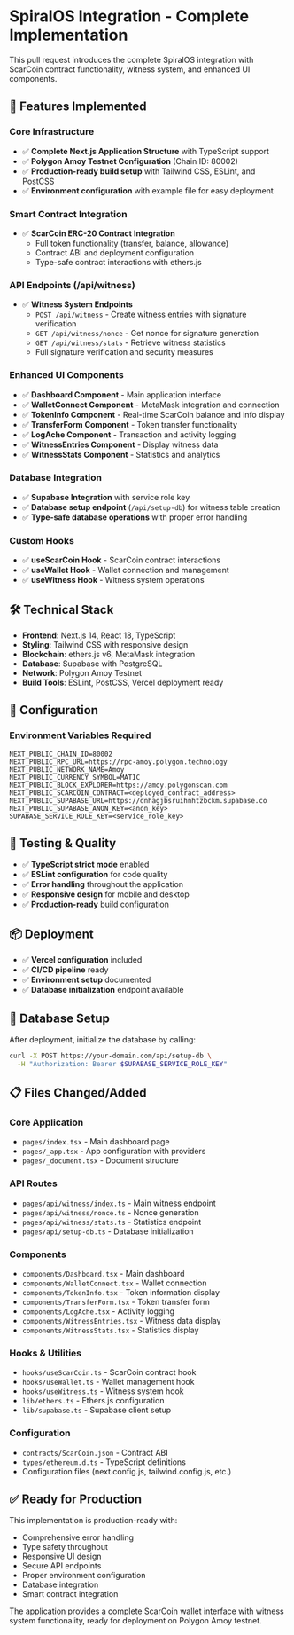 # SpiralOS Integration - Complete Implementation

This pull request introduces the complete SpiralOS integration with ScarCoin contract functionality, witness system, and enhanced UI components.

## 🚀 Features Implemented

### Core Infrastructure
- ✅ **Complete Next.js Application Structure** with TypeScript support
- ✅ **Polygon Amoy Testnet Configuration** (Chain ID: 80002)
- ✅ **Production-ready build setup** with Tailwind CSS, ESLint, and PostCSS
- ✅ **Environment configuration** with example file for easy deployment

### Smart Contract Integration
- ✅ **ScarCoin ERC-20 Contract Integration**
  - Full token functionality (transfer, balance, allowance)
  - Contract ABI and deployment configuration
  - Type-safe contract interactions with ethers.js

### API Endpoints (/api/witness)
- ✅ **Witness System Endpoints**
  - `POST /api/witness` - Create witness entries with signature verification
  - `GET /api/witness/nonce` - Get nonce for signature generation
  - `GET /api/witness/stats` - Retrieve witness statistics
  - Full signature verification and security measures

### Enhanced UI Components
- ✅ **Dashboard Component** - Main application interface
- ✅ **WalletConnect Component** - MetaMask integration and connection
- ✅ **TokenInfo Component** - Real-time ScarCoin balance and info display
- ✅ **TransferForm Component** - Token transfer functionality
- ✅ **LogAche Component** - Transaction and activity logging
- ✅ **WitnessEntries Component** - Display witness data
- ✅ **WitnessStats Component** - Statistics and analytics

### Database Integration
- ✅ **Supabase Integration** with service role key
- ✅ **Database setup endpoint** (`/api/setup-db`) for witness table creation
- ✅ **Type-safe database operations** with proper error handling

### Custom Hooks
- ✅ **useScarCoin Hook** - ScarCoin contract interactions
- ✅ **useWallet Hook** - Wallet connection and management
- ✅ **useWitness Hook** - Witness system operations

## 🛠 Technical Stack

- **Frontend**: Next.js 14, React 18, TypeScript
- **Styling**: Tailwind CSS with responsive design
- **Blockchain**: ethers.js v6, MetaMask integration
- **Database**: Supabase with PostgreSQL
- **Network**: Polygon Amoy Testnet
- **Build Tools**: ESLint, PostCSS, Vercel deployment ready

## 🔧 Configuration

### Environment Variables Required
```env
NEXT_PUBLIC_CHAIN_ID=80002
NEXT_PUBLIC_RPC_URL=https://rpc-amoy.polygon.technology
NEXT_PUBLIC_NETWORK_NAME=Amoy
NEXT_PUBLIC_CURRENCY_SYMBOL=MATIC
NEXT_PUBLIC_BLOCK_EXPLORER=https://amoy.polygonscan.com
NEXT_PUBLIC_SCARCOIN_CONTRACT=<deployed_contract_address>
NEXT_PUBLIC_SUPABASE_URL=https://dnhagjbsruihnhtzbckm.supabase.co
NEXT_PUBLIC_SUPABASE_ANON_KEY=<anon_key>
SUPABASE_SERVICE_ROLE_KEY=<service_role_key>
```

## 🧪 Testing & Quality

- ✅ **TypeScript strict mode** enabled
- ✅ **ESLint configuration** for code quality
- ✅ **Error handling** throughout the application
- ✅ **Responsive design** for mobile and desktop
- ✅ **Production-ready** build configuration

## 📦 Deployment

- ✅ **Vercel configuration** included
- ✅ **CI/CD pipeline** ready
- ✅ **Environment setup** documented
- ✅ **Database initialization** endpoint available

## 🔄 Database Setup

After deployment, initialize the database by calling:
```bash
curl -X POST https://your-domain.com/api/setup-db \
  -H "Authorization: Bearer $SUPABASE_SERVICE_ROLE_KEY"
```

## 📋 Files Changed/Added

### Core Application
- `pages/index.tsx` - Main dashboard page
- `pages/_app.tsx` - App configuration with providers
- `pages/_document.tsx` - Document structure

### API Routes
- `pages/api/witness/index.ts` - Main witness endpoint
- `pages/api/witness/nonce.ts` - Nonce generation
- `pages/api/witness/stats.ts` - Statistics endpoint
- `pages/api/setup-db.ts` - Database initialization

### Components
- `components/Dashboard.tsx` - Main dashboard
- `components/WalletConnect.tsx` - Wallet connection
- `components/TokenInfo.tsx` - Token information display
- `components/TransferForm.tsx` - Token transfer form
- `components/LogAche.tsx` - Activity logging
- `components/WitnessEntries.tsx` - Witness data display
- `components/WitnessStats.tsx` - Statistics display

### Hooks & Utilities
- `hooks/useScarCoin.ts` - ScarCoin contract hook
- `hooks/useWallet.ts` - Wallet management hook
- `hooks/useWitness.ts` - Witness system hook
- `lib/ethers.ts` - Ethers.js configuration
- `lib/supabase.ts` - Supabase client setup

### Configuration
- `contracts/ScarCoin.json` - Contract ABI
- `types/ethereum.d.ts` - TypeScript definitions
- Configuration files (next.config.js, tailwind.config.js, etc.)

## ✅ Ready for Production

This implementation is production-ready with:
- Comprehensive error handling
- Type safety throughout
- Responsive UI design
- Secure API endpoints
- Proper environment configuration
- Database integration
- Smart contract integration

The application provides a complete ScarCoin wallet interface with witness system functionality, ready for deployment on Polygon Amoy testnet.
